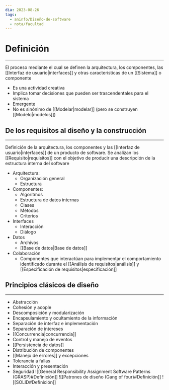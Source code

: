 ```yaml
---
dia: 2023-08-26
tags:
  - aninfo/Diseño-de-software
  - nota/facultad
---
```

# Definición
---
El proceso mediante el cual se definen la arquitectura, los componentes, las [[Interfaz de usuario|interfaces]] y otras características de un [[Sistema]] o componente
* Es una actividad creativa
* Implica tomar decisiones que pueden ser trascendentales para el sistema
* Emergente
* No es sinónimo de [[Modelar|modelar]] (pero se construyen [[Modelo|modelos]])

## De los requisitos al diseño y la construcción
---
Definición de la arquitectura, los componentes y las [[Interfaz de usuario|interfaces]] de un producto de software. Se analizan los [[Requisito|requisitos]] con el objetivo de producir una descripción de la estructura interna del software

* Arquitectura: 
	* Organización general
	* Estructura
* Componentes:
	* Algoritmos
	* Estructura de datos internas
	* Clases
	* Métodos
	* Criterios
* Interfaces
	* Interacción
	* Diálogo
* Datos
	* Archivos
	* [[Base de datos|Base de datos]]
* Colaboración
	* Componentes que interactúan para implementar el comportamiento identificado durante el [[Análisis de requisitos|análisis]] y [[Especificación de requisitos|especificación]]

## Principios clásicos de diseño
---
* Abstracción
* Cohesión y acople
* Descomposición y modularización
* Encapsulamiento y ocultamiento de la información
* Separación de interfaz e implementación
* Separación de intereses
* [[Concurrencia|concurrencia]]
* Control y manejo de eventos
* [[Persistencia de datos]]
* Distribución de componentes
* [[Manejo de errores]] y excepciones
* Tolerancia a fallas
* Interacción y presentación
* Seguridad
![[General Responsibility Assignment Software Patterns (GRASP)#Definición]]
![[Patrones de diseño (Gang of four)#Definición]]
![[SOLID#Definición]]